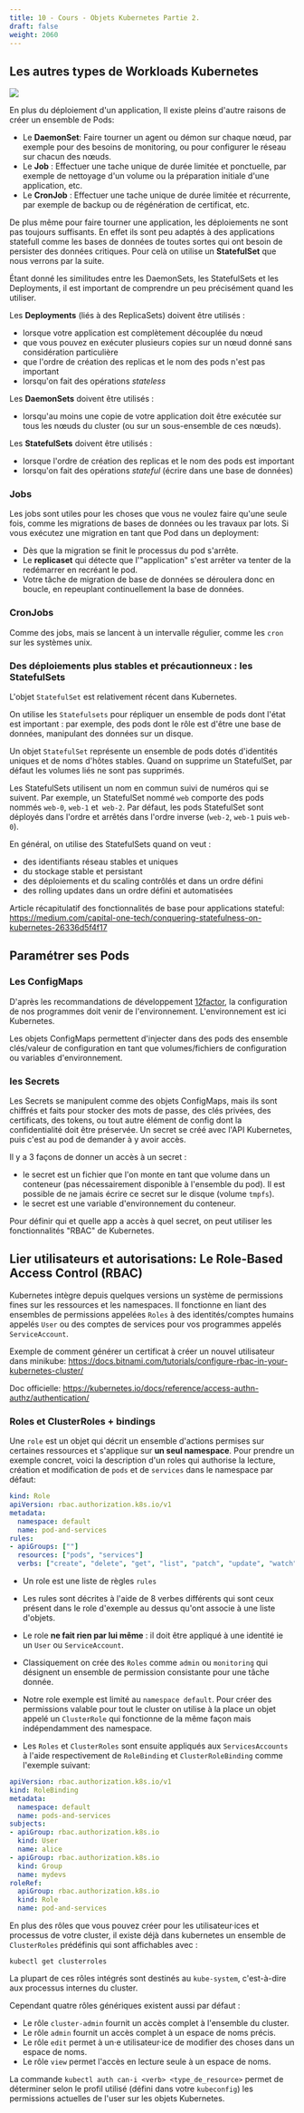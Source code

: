```yaml
---
title: 10 - Cours - Objets Kubernetes Partie 2.
draft: false
weight: 2060
---
```



## Les autres types de Workloads Kubernetes

![](../../images/kubernetes/k8s_objects_hierarchy.png?width=600px)


En plus du déploiement d'un application, Il existe pleins d'autre raisons de créer un ensemble de Pods:

- Le **DaemonSet**: Faire tourner un agent ou démon sur chaque nœud, par exemple pour des besoins de monitoring, ou pour configurer le réseau sur chacun des nœuds.
- Le **Job** : Effectuer une tache unique de durée limitée et ponctuelle, par exemple de nettoyage d'un volume ou la préparation initiale d'une application, etc.
- Le **CronJob** : Effectuer une tache unique de durée limitée et récurrente, par exemple de backup ou de régénération de certificat, etc.

De plus même pour faire tourner une application, les déploiements ne sont pas toujours suffisants. En effet ils sont peu adaptés à des applications statefull comme les bases de données de toutes sortes qui ont besoin de persister des données critiques. Pour celà on utilise un **StatefulSet** que nous verrons par la suite.

Étant donné les similitudes entre les DaemonSets, les StatefulSets et les Deployments, il est important de comprendre un peu précisément quand les utiliser.

Les **Deployments** (liés à des ReplicaSets) doivent être utilisés :

  - lorsque votre application est complètement découplée du nœud
  - que vous pouvez en exécuter plusieurs copies sur un nœud donné sans considération particulière
  - que l'ordre de création des replicas et le nom des pods n'est pas important
  - lorsqu'on fait des opérations *stateless*

Les **DaemonSets** doivent être utilisés :
  - lorsqu'au moins une copie de votre application doit être exécutée sur tous les nœuds du cluster (ou sur un sous-ensemble de ces nœuds).

Les **StatefulSets** doivent être utilisés :
  - lorsque l'ordre de création des replicas et le nom des pods est important
  - lorsqu'on fait des opérations *stateful* (écrire dans une base de données)

### Jobs

Les jobs sont utiles pour les choses que vous ne voulez faire qu'une seule fois, comme les migrations de bases de données ou les travaux par lots. Si vous exécutez une migration en tant que Pod dans un deployment:

- Dès que la migration se finit le processus du pod s'arrête.
- Le **replicaset** qui détecte que l'"application" s'est arrêter va tenter de la redémarrer en recréant le pod.
- Votre tâche de migration de base de données se déroulera donc en boucle, en repeuplant continuellement la base de données.

### CronJobs

Comme des jobs, mais se lancent à un intervalle régulier, comme les `cron` sur les systèmes unix.

### Des déploiements plus stables et précautionneux : les StatefulSets

L'objet `StatefulSet` est relativement récent dans Kubernetes.

On utilise les `Statefulsets` pour répliquer un ensemble de pods dont l'état est important : par exemple, des pods dont le rôle est d'être une base de données, manipulant des données sur un disque.

Un objet `StatefulSet` représente un ensemble de pods dotés d'identités uniques et de noms d'hôtes stables. Quand on supprime un StatefulSet, par défaut les volumes liés ne sont pas supprimés.

Les StatefulSets utilisent un nom en commun suivi de numéros qui se suivent. Par exemple, un StatefulSet nommé `web` comporte des pods nommés `web-0`, `web-1` et` web-2`. Par défaut, les pods StatefulSet sont déployés dans l'ordre et arrêtés dans l'ordre inverse (`web-2`, `web-1` puis `web-0`).

En général, on utilise des StatefulSets quand on veut :
- des identifiants réseau stables et uniques
- du stockage stable et persistant
- des déploiements et du scaling contrôlés et dans un ordre défini
- des rolling updates dans un ordre défini et automatisées


Article récapitulatif des fonctionnalités de base pour applications stateful: https://medium.com/capital-one-tech/conquering-statefulness-on-kubernetes-26336d5f4f17

## Paramétrer ses Pods

### Les ConfigMaps 

D'après les recommandations de développement [12factor](https://12factor.net/fr), la configuration de nos programmes doit venir de l'environnement. L'environnement est ici Kubernetes.

Les objets ConfigMaps permettent d'injecter dans des pods des ensemble clés/valeur de configuration en tant que volumes/fichiers de configuration ou variables d'environnement.

### les Secrets

Les Secrets se manipulent comme des objets ConfigMaps, mais ils sont chiffrés et faits pour stocker des mots de passe, des clés privées, des certificats, des tokens, ou tout autre élément de config dont la confidentialité doit être préservée.
Un secret se créé avec l'API Kubernetes, puis c'est au pod de demander à y avoir accès.

Il y a 3 façons de donner un accès à un secret :
- le secret est un fichier que l'on monte en tant que volume dans un conteneur (pas nécessairement disponible à l'ensemble du pod). Il est possible de ne jamais écrire ce secret sur le disque (volume `tmpfs`).
- le secret est une variable d'environnement du conteneur.

Pour définir qui et quelle app a accès à quel secret, on peut utiliser les fonctionnalités "RBAC" de Kubernetes.


## Lier utilisateurs et autorisations: Le Role-Based Access Control (RBAC)

<!-- TODO: add ABAC? https://kubernetes.io/docs/reference/access-authn-authz/abac/ -->

Kubernetes intègre depuis quelques versions un système de permissions fines sur les ressources et les namespaces. Il fonctionne en liant des ensembles de permissions appelées `Roles` à des identités/comptes humains appelés `User` ou des comptes de services pour vos programmes appelés `ServiceAccount`.

Exemple de comment générer un certificat à créer un nouvel utilisateur dans minikube: https://docs.bitnami.com/tutorials/configure-rbac-in-your-kubernetes-cluster/

Doc officielle: https://kubernetes.io/docs/reference/access-authn-authz/authentication/

### Roles et ClusterRoles + bindings

Une `role` est un objet qui décrit un ensemble d'actions permises sur certaines ressources et s'applique sur **un seul namespace**. Pour prendre un exemple concret, voici la description d'un roles qui authorise la lecture, création et modification de `pods` et de `services` dans le namespace par défaut:

```yaml
kind: Role
apiVersion: rbac.authorization.k8s.io/v1
metadata:
  namespace: default
  name: pod-and-services
rules:
- apiGroups: [""]
  resources: ["pods", "services"]
  verbs: ["create", "delete", "get", "list", "patch", "update", "watch", "proxy"]
```

- Un role est une liste de règles `rules`

- Les rules sont décrites à l'aide de 8 verbes différents qui sont ceux présent dans le role d'exemple au dessus qu'ont associe à une liste d'objets.

- Le role **ne fait rien par lui même** : il doit être appliqué à une identité ie un `User` ou `ServiceAccount`.

- Classiquement on crée des `Roles` comme `admin` ou `monitoring` qui désignent un ensemble de permission consistante pour une tâche donnée.

- Notre role exemple est limité au `namespace default`. Pour créer des permissions valable pour tout le cluster on utilise à la place un objet appelé un `ClusterRole` qui fonctionne de la même façon mais indépendamment des namespace.

- Les `Roles` et `ClusterRoles` sont ensuite appliqués aux `ServicesAccounts` à l'aide respectivement de `RoleBinding` et `ClusterRoleBinding` comme l'exemple suivant:

```yaml
apiVersion: rbac.authorization.k8s.io/v1
kind: RoleBinding
metadata:
  namespace: default
  name: pods-and-services
subjects:
- apiGroup: rbac.authorization.k8s.io
  kind: User
  name: alice
- apiGroup: rbac.authorization.k8s.io
  kind: Group
  name: mydevs
roleRef:
  apiGroup: rbac.authorization.k8s.io
  kind: Role
  name: pod-and-services
```

En plus des rôles que vous pouvez créer pour les utilisateur·ices et processus de votre cluster, il existe déjà dans kubernetes un ensemble de `ClusterRoles` prédéfinis qui sont affichables avec :

`kubectl get clusterroles`

La plupart de ces rôles intégrés sont destinés au `kube-system`, c'est-à-dire aux processus internes du cluster.

Cependant quatre rôles génériques existent aussi par défaut :

- Le rôle `cluster-admin` fournit un accès complet à l'ensemble du cluster.
- Le rôle `admin` fournit un accès complet à un espace de noms précis.
- Le rôle `edit` permet à un·e utilisateur·ice de modifier des choses dans un espace de noms.
- Le rôle `view` permet l'accès en lecture seule à un espace de noms.


La commande `kubectl auth can-i <verb> <type_de_resource>` permet de déterminer selon le profil utilisé (défini dans votre `kubeconfig`) les permissions actuelles de l'user sur les objets Kubernetes.
